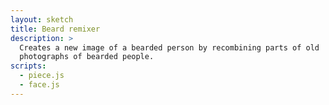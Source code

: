 ```yaml
---
layout: sketch
title: Beard remixer
description: >
  Creates a new image of a bearded person by recombining parts of old
  photographs of bearded people.
scripts:
  - piece.js
  - face.js
---
```

